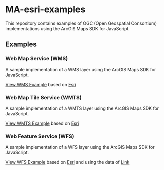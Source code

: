 # MA-esri-examples

This repository contains examples of OGC (Open Geospatial Consortium) implementations using the ArcGIS Maps SDK for JavaScript.

## Examples

### Web Map Service (WMS)
A sample implementation of a WMS layer using the ArcGIS Maps SDK for JavaScript.

[View WMS Example](https://jonas-knebel.github.io/MA-esri-examples/OGC-Implementation-Examples/wms.html) based on [Esri](https://developers.arcgis.com/javascript/latest/sample-code/sandbox/?sample=layers-wms)

### Web Map Tile Service (WMTS)
A sample implementation of a WMTS layer using the ArcGIS Maps SDK for JavaScript.

[View WMTS Example](https://jonas-knebel.github.io/MA-esri-examples/OGC-Implementation-Examples/wmts.html) based on [Esri](https://developers.arcgis.com/javascript/latest/sample-code/sandbox/?sample=layers-wmts)

### Web Feature Service (WFS)
A sample implementation of a WFS layer using the ArcGIS Maps SDK for JavaScript.

[View WFS Example](https://jonas-knebel.github.io/MA-esri-examples/OGC-Implementation-Examples/wfs.html) based on [Esri](https://developers.arcgis.com/javascript/latest/sample-code/sandbox/?sample=layers-wfs) and using the data of [Link](https://firms.modaps.eosdis.nasa.gov/mapserver/)